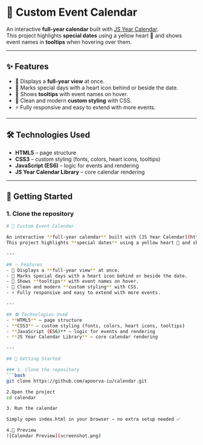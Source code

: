 # 💛 Custom Event Calendar

An interactive **full-year calendar** built with [JS Year Calendar](https://github.com/year-calendar/js-year-calendar).  
This project highlights **special dates** using a yellow heart 💛 and shows event names in **tooltips** when hovering over them.

---

## ✨ Features
- 📅 Displays a **full-year view** at once.
- 💛 Marks special days with a heart icon behind or beside the date.
- 📝 Shows **tooltips** with event names on hover.
- 🎨 Clean and modern **custom styling** with CSS.
- ⚡ Fully responsive and easy to extend with more events.

---

## 🛠️ Technologies Used
- **HTML5** – page structure  
- **CSS3** – custom styling (fonts, colors, heart icons, tooltips)  
- **JavaScript (ES6)** – logic for events and rendering  
- **JS Year Calendar Library** – core calendar rendering  

---

## 🚀 Getting Started

### 1. Clone the repository
```bash
# 💛 Custom Event Calendar

An interactive **full-year calendar** built with [JS Year Calendar](https://github.com/year-calendar/js-year-calendar).  
This project highlights **special dates** using a yellow heart 💛 and shows event names in **tooltips** when hovering over them.

---

## ✨ Features
- 📅 Displays a **full-year view** at once.
- 💛 Marks special days with a heart icon behind or beside the date.
- 📝 Shows **tooltips** with event names on hover.
- 🎨 Clean and modern **custom styling** with CSS.
- ⚡ Fully responsive and easy to extend with more events.

---

## 🛠️ Technologies Used
- **HTML5** – page structure  
- **CSS3** – custom styling (fonts, colors, heart icons, tooltips)  
- **JavaScript (ES6)** – logic for events and rendering  
- **JS Year Calendar Library** – core calendar rendering  

---

## 🚀 Getting Started

### 1. Clone the repository
```bash
git clone https://github.com/apoorva-iu/calendar.git

2.Open the project
cd calendar

3. Run the calendar

Simply open index.html in your browser — no extra setup needed ✅

4.📸 Preview
![Calendar Preview](screenshot.png)


